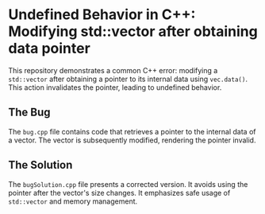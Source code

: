 # Undefined Behavior in C++: Modifying std::vector after obtaining data pointer

This repository demonstrates a common C++ error: modifying a `std::vector` after obtaining a pointer to its internal data using `vec.data()`. This action invalidates the pointer, leading to undefined behavior.

## The Bug
The `bug.cpp` file contains code that retrieves a pointer to the internal data of a vector. The vector is subsequently modified, rendering the pointer invalid.

## The Solution
The `bugSolution.cpp` file presents a corrected version. It avoids using the pointer after the vector's size changes. It emphasizes safe usage of `std::vector` and memory management.